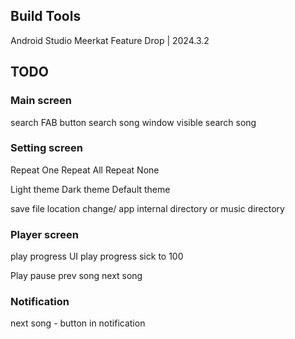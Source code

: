 ## Build Tools
Android Studio Meerkat Feature Drop | 2024.3.2

## TODO
### Main screen
search FAB button
search song window visible
search song

### Setting screen
Repeat One
Repeat All
Repeat None

Light theme
Dark theme
Default theme

save file location change/ app internal directory or music directory
### Player screen
play progress UI
play progress sick to 100

Play pause 
prev song
next song

### Notification
next song - button in notification